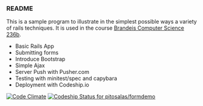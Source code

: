 ### README

This is a sample program to illustrate in the simplest possible ways a variety of rails techniques. It is used in the course [Brandeis Computer Science 236b](bit.ly/cosi236b).

* Basic Rails App
* Submitting forms
* Introduce Bootstrap
* Simple Ajax
* Server Push with Pusher.com
* Testing with minitest/spec and capybara
* Deployment with Codeship.io

[![Code Climate](https://codeclimate.com/github/pitosalas/formdemo.png)](https://codeclimate.com/github/pitosalas/formdemo)
[ ![Codeship Status for pitosalas/formdemo](https://www.codeship.io/projects/e04e4cd0-9cbb-0131-26b1-1aaa96d08c73/status?branch=heroku)](https://www.codeship.io/projects/17824)
